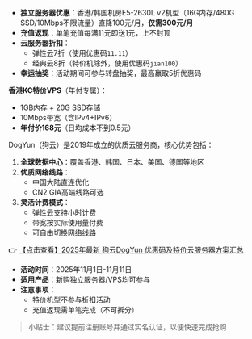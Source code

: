 

- **独立服务器优惠**：香港/韩国机房E5-2630L v2机型（16G内存/480G SSD/10Mbps不限流量）直降100元/月，**仅需300元/月**
- **充值返现**：单笔充值每满11元即送1元，上不封顶
- **云服务器折扣**：
  - 弹性云7折（使用优惠码`11.11`）
  - 经典云8折（特价机除外，使用优惠码`jian100`）
- **幸运抽奖**：活动期间可参与转盘抽奖，最高赢取5折优惠码


**香港KC特价VPS**（年付专属）：
- 1GB内存 + 20G SSD存储
- 10Mbps带宽（含IPv4+IPv6）
- **年付价168元**（日均成本不到0.5元）


DogYun（狗云）是2019年成立的优质云服务商，核心优势包括：

1. **全球数据中心**：覆盖香港、韩国、日本、美国、德国等地区
2. **优质网络线路**：
   - 中国大陆直连优化
   - CN2 GIA高端线路可选
3. **灵活计费模式**：
   - 弹性云支持小时计费
   - 带宽按实际使用量付费
   - 可自由切换网络线路

👉 [【点击查看】2025年最新 狗云DogYun 优惠码及特价云服务器方案汇总](https://bit.ly/DogYun)


- **活动时间**：2025年11月1日-11月11日
- **适用产品**：新购独立服务器/VPS均可参与
- **注意事项**：
  - 特价机型不参与折扣活动
  - 充值返现需单笔完成（不可拆分）

> 小贴士：建议提前注册账号并通过实名认证，以便快速完成抢购
